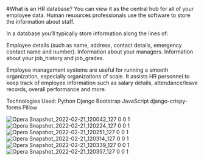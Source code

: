 #What is an HR database?
You can view it as the central hub for all of your employee data. Human resources professionals use the software to store the information about staff.

In a database you’ll typically store information along the lines of:

Employee details (such as name, address, contact details, emergency contact name and number).
Information about your managers.
Information about your job_history and job_grades.

Employee management systems are useful for running a smooth organization, especially organizations of scale. It assists HR personnel to keep track of employee information such as salary details, attendance/leave records, overall performance and more.

Technologies Used:
    Python
    Django
    Bootstrap
    JavaScript
    django-crispy-forms
    Pillow




![Opera Snapshot_2022-02-21_120042_127 0 0 1](https://user-images.githubusercontent.com/30430563/154932548-c88eaebc-d4e4-47d2-921f-bf9199e26ce8.png)
![Opera Snapshot_2022-02-21_120224_127 0 0 1](https://user-images.githubusercontent.com/30430563/154933158-07fa6eff-465d-4a46-8011-9f0c6eba93b5.png)
![Opera Snapshot_2022-02-21_120251_127 0 0 1](https://user-images.githubusercontent.com/30430563/154933168-f91744cf-5583-4d56-ad53-5b0e1630d660.png)
![Opera Snapshot_2022-02-21_120314_127 0 0 1](https://user-images.githubusercontent.com/30430563/154933180-f962bdc2-7b72-44f6-82f8-f22cdea88a60.png)
![Opera Snapshot_2022-02-21_120339_127 0 0 1](https://user-images.githubusercontent.com/30430563/154933192-7b59b90b-4de3-4f1a-8918-8cc01f58f685.png)
![Opera Snapshot_2022-02-21_120357_127 0 0 1](https://user-images.githubusercontent.com/30430563/154933202-6f7edce7-54c6-4462-b6cb-6d6e267033da.png)
